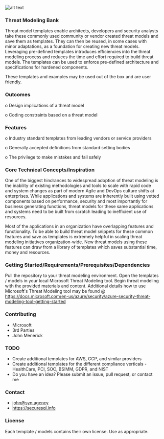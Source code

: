 
![alt text](https://github.com/w8mej/threatmodeling/raw/master/logo.png)



### Threat Modeling Bank
Threat model templates enable architects, developers and security analysts take these commonly used community or vendor created threat models and save them as templates. They can then be reused, in some cases with minor adaptations, as a foundation for creating new threat models. Leveraging pre-defined templates introduces efficiencies into the threat modeling process and reduces the time and effort required to build threat models. The templates can be used to enforce pre-defined architecture and specifications for hardened components.

These templates and examples may be used out of the box and are user friendly.

### Outcomes
o Design implications of a threat model

o Coding constraints based on a threat model

### Features
o Industry standard templates from leading vendors or service providers

o Generally accepted definitions from standard setting bodies

o The privilege to make mistakes and fail safely


### Core Technical Concepts/Inspiration
One of the biggest hindrances to widespread adoption of threat modeling is the inability of existing methodologies and tools to scale with rapid code and system changes as part of modern Agile and DevOps culture shifts at enterprises. While applications and systems are inherently built using vetted components based on performance, security and most importantly for business generating functions, threat models for these same applications and systems need to be built from scratch leading to inefficient use of resources.

Most of the applications in an organization have overlapping features and functionality. To be able to build threat model snippets for these common features and save as templates is extremely helpful in scaling threat modeling initiatives organization-wide. New threat models using these features can draw from a library of templates which saves substantial time, money and resources.

### Getting Started/Requirements/Prerequisites/Dependencies
Pull the repository to your threat modeling environment.  Open the templates / models in your local Microsoft Threat Modeling tool.  Begin threat modeling with the provided materials and content.  Additional details how to use Microsoft's Threat Modeling tool may be found @ https://docs.microsoft.com/en-us/azure/security/azure-security-threat-modeling-tool-getting-started

### Contributing
- Microsoft
- 3rd Parties
- John Menerick


### TODO
- Create additional templates for AWS, GCP, and similar providers
- Create additional templates for the different compliance verticals - HealthCare, PCI, SOC, BSIMM, GDPR, and NIST
- Do you have an idea?  Please submit an issue, pull request, or contact me

### Contact
- john@syn.agency
- https://securesql.info

### License
Each template / models contains their own license.  Use as appropriate.
